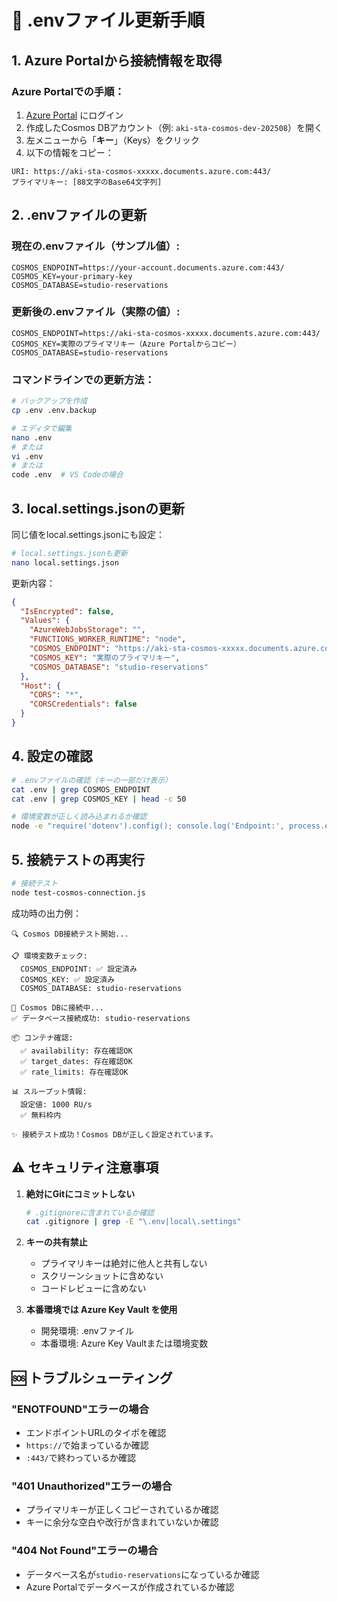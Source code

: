 # 🔐 .envファイル更新手順

## 1. Azure Portalから接続情報を取得

### Azure Portalでの手順：
1. [Azure Portal](https://portal.azure.com) にログイン
2. 作成したCosmos DBアカウント（例: `aki-sta-cosmos-dev-202508`）を開く
3. 左メニューから「**キー**」（Keys）をクリック
4. 以下の情報をコピー：

```
URI: https://aki-sta-cosmos-xxxxx.documents.azure.com:443/
プライマリキー: [88文字のBase64文字列]
```

## 2. .envファイルの更新

### 現在の.envファイル（サンプル値）:
```env
COSMOS_ENDPOINT=https://your-account.documents.azure.com:443/
COSMOS_KEY=your-primary-key
COSMOS_DATABASE=studio-reservations
```

### 更新後の.envファイル（実際の値）:
```env
COSMOS_ENDPOINT=https://aki-sta-cosmos-xxxxx.documents.azure.com:443/
COSMOS_KEY=実際のプライマリキー（Azure Portalからコピー）
COSMOS_DATABASE=studio-reservations
```

### コマンドラインでの更新方法：

```bash
# バックアップを作成
cp .env .env.backup

# エディタで編集
nano .env
# または
vi .env
# または
code .env  # VS Codeの場合
```

## 3. local.settings.jsonの更新

同じ値をlocal.settings.jsonにも設定：

```bash
# local.settings.jsonも更新
nano local.settings.json
```

更新内容：
```json
{
  "IsEncrypted": false,
  "Values": {
    "AzureWebJobsStorage": "",
    "FUNCTIONS_WORKER_RUNTIME": "node",
    "COSMOS_ENDPOINT": "https://aki-sta-cosmos-xxxxx.documents.azure.com:443/",
    "COSMOS_KEY": "実際のプライマリキー",
    "COSMOS_DATABASE": "studio-reservations"
  },
  "Host": {
    "CORS": "*",
    "CORSCredentials": false
  }
}
```

## 4. 設定の確認

```bash
# .envファイルの確認（キーの一部だけ表示）
cat .env | grep COSMOS_ENDPOINT
cat .env | grep COSMOS_KEY | head -c 50

# 環境変数が正しく読み込まれるか確認
node -e "require('dotenv').config(); console.log('Endpoint:', process.env.COSMOS_ENDPOINT)"
```

## 5. 接続テストの再実行

```bash
# 接続テスト
node test-cosmos-connection.js
```

成功時の出力例：
```
🔍 Cosmos DB接続テスト開始...

📋 環境変数チェック:
  COSMOS_ENDPOINT: ✅ 設定済み
  COSMOS_KEY: ✅ 設定済み
  COSMOS_DATABASE: studio-reservations

🔌 Cosmos DBに接続中...
✅ データベース接続成功: studio-reservations

📦 コンテナ確認:
  ✅ availability: 存在確認OK
  ✅ target_dates: 存在確認OK
  ✅ rate_limits: 存在確認OK

📊 スループット情報:
  設定値: 1000 RU/s
  ✅ 無料枠内

✨ 接続テスト成功！Cosmos DBが正しく設定されています。
```

## ⚠️ セキュリティ注意事項

1. **絶対にGitにコミットしない**
   ```bash
   # .gitignoreに含まれているか確認
   cat .gitignore | grep -E "\.env|local\.settings"
   ```

2. **キーの共有禁止**
   - プライマリキーは絶対に他人と共有しない
   - スクリーンショットに含めない
   - コードレビューに含めない

3. **本番環境では Azure Key Vault を使用**
   - 開発環境: .envファイル
   - 本番環境: Azure Key Vaultまたは環境変数

## 🆘 トラブルシューティング

### "ENOTFOUND"エラーの場合
- エンドポイントURLのタイポを確認
- `https://`で始まっているか確認
- `:443/`で終わっているか確認

### "401 Unauthorized"エラーの場合
- プライマリキーが正しくコピーされているか確認
- キーに余分な空白や改行が含まれていないか確認

### "404 Not Found"エラーの場合
- データベース名が`studio-reservations`になっているか確認
- Azure Portalでデータベースが作成されているか確認